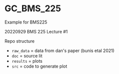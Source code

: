 # GC_BMS_225
 Example for BMS225

20220929 BMS 225 Lecture #1

Repo structure

- `raw_data` = data from dan's paper (bunis etal 2021)
- `doc` = source lit
- `results` = plots
- `src` = code to generate plot
